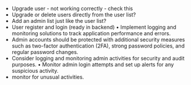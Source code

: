 - Upgrade user - not working correctly - check this
- Upgrade or delete users directly from the user list?
- Add an admin list just like the user list?
- User register and login (ready in backend)
•	Implement logging and monitoring solutions to track application performance and errors.
- Admin accounts should be protected with additional security measures such as two-factor authentication (2FA), strong password policies, and regular password changes.
- Consider logging and monitoring admin activities for security and audit purposes.
•	Monitor admin login attempts and set up alerts for any suspicious activity.
- monitor for unusual activities.
